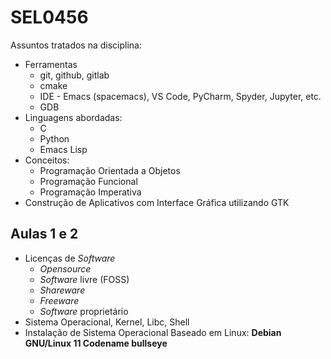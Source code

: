# SEL0456

Assuntos tratados na disciplina:
- Ferramentas
  - git, github, gitlab
  - cmake
  - IDE - Emacs (spacemacs), VS Code, PyCharm, Spyder, Jupyter, etc.
  - GDB
- Linguagens abordadas:
  - C
  - Python
  - Emacs Lisp
- Conceitos:
  - Programação Orientada a Objetos
  - Programação Funcional
  - Programação Imperativa
- Construção de Aplicativos com Interface Gráfica utilizando GTK

## Aulas 1 e 2
- Licenças de _Software_
  - _Opensource_
  - _Software_ livre (FOSS)
  - _Shareware_
  - _Freeware_
  - _Software_ proprietário
- Sistema Operacional, Kernel, Libc, Shell
- Instalação de Sistema Operacional Baseado em Linux: **Debian GNU/Linux 11 Codename bullseye**
